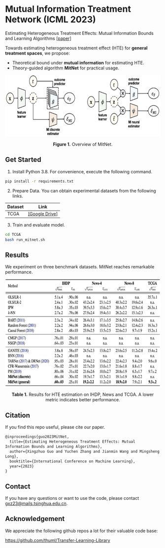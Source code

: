 # Mutual Information Treatment Network (ICML 2023)

Estimating Heterogeneous Treatment Effects: Mutual Information Bounds and Learning Algorithms [[paper]](https://openreview.net/pdf?id=DDwSa7XDxA)

Towards estimating heterogeneous treatment effect (HTE) for **general treatment spaces**, we propose:
- Theoretical bound under **mutual information** for estimating HTE.
- Theory-guided algorithm **MitNet** for practical usage.

<p align="center">
<img src=".\fig\model.png" height = "200" alt="" align=center />
<br><br>
<b>Figure 1.</b> Overview of MitNet.
</p>

## Get Started

1. Install Python 3.8. For convenience, execute the following command.

```bash
pip install -r requirements.txt
```

2. Prepare Data. You can obtain experimental datasets from the following links.

| Dataset | Link                                                                                                 |
|---------|------------------------------------------------------------------------------------------------------|
| TCGA    | [[Google Drive]](https://drive.google.com/file/d/1xSXs9hP8RvtmgeLBBLXejwD3reyuXNlm/view?usp=sharing) |

3. Train and evaluate model.

```bash
cd TCGA
bash run_mitnet.sh
```

## Results

We experiment on three benchmark datasets. MitNet reaches remarkable performance.

<p align="center">
<img src=".\fig\main_results.png" height = "350" alt="" align=center />
<br><br>
<b>Table 1.</b> Results for HTE estimation on IHDP, News and TCGA. A lower metric indicates better performance.
</p>

## Citation

If you find this repo useful, please cite our paper. 

```
@inproceedings{guo2023MitNet,
  title={Estimating Heterogeneous Treatment Effects: Mutual Information Bounds and Learning Algorithms},
  author={Xingzhuo Guo and Yuchen Zhang and Jianmin Wang and Mingsheng Long},
  booktitle={International Conference on Machine Learning},
  year={2023}
}
```

## Contact

If you have any questions or want to use the code, please contact [gxz23@mails.tsinghua.edu.cn](mailto:gxz23@mails.tsinghua.edu.cn).

## Acknowledgement

We appreciate the following github repos a lot for their valuable code base:

https://github.com/thuml/Transfer-Learning-Library

